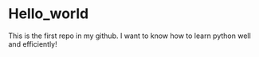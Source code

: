 # Hello_world
This is the first repo in my github.
I want to know how to learn python well and efficiently!
